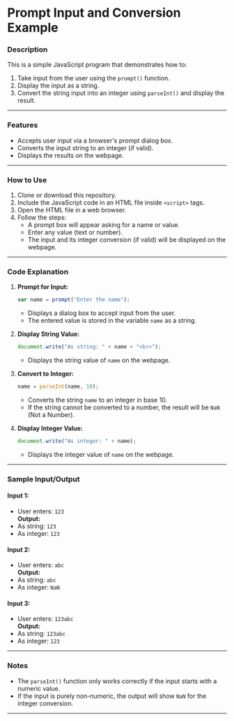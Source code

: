 # **Prompt Input and Conversion Example**

### **Description**
This is a simple JavaScript program that demonstrates how to:
1. Take input from the user using the `prompt()` function.
2. Display the input as a string.
3. Convert the string input into an integer using `parseInt()` and display the result.

---

### **Features**
- Accepts user input via a browser's prompt dialog box.
- Converts the input string to an integer (if valid).
- Displays the results on the webpage.

---

### **How to Use**
1. Clone or download this repository.
2. Include the JavaScript code in an HTML file inside `<script>` tags.
3. Open the HTML file in a web browser.
4. Follow the steps:
   - A prompt box will appear asking for a name or value.
   - Enter any value (text or number).
   - The input and its integer conversion (if valid) will be displayed on the webpage.

---

### **Code Explanation**
1. **Prompt for Input:**
   ```javascript
   var name = prompt("Enter the name");
   ```
   - Displays a dialog box to accept input from the user.  
   - The entered value is stored in the variable `name` as a string.

2. **Display String Value:**
   ```javascript
   document.write("As string: " + name + "<br>");
   ```
   - Displays the string value of `name` on the webpage.

3. **Convert to Integer:**
   ```javascript
   name = parseInt(name, 10);
   ```
   - Converts the string `name` to an integer in base 10.
   - If the string cannot be converted to a number, the result will be `NaN` (Not a Number).

4. **Display Integer Value:**
   ```javascript
   document.write("As integer: " + name);
   ```
   - Displays the integer value of `name` on the webpage.

---

### **Sample Input/Output**
#### **Input 1:**  
- User enters: `123`  
**Output:**  
- As string: `123`  
- As integer: `123`  

#### **Input 2:**  
- User enters: `abc`  
**Output:**  
- As string: `abc`  
- As integer: `NaN`  

#### **Input 3:**  
- User enters: `123abc`  
**Output:**  
- As string: `123abc`  
- As integer: `123`  

---

### **Notes**
- The `parseInt()` function only works correctly if the input starts with a numeric value.
- If the input is purely non-numeric, the output will show `NaN` for the integer conversion.

---
